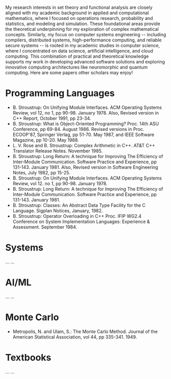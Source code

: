 My research interests in set theory and functional analysis are closely aligned with my academic background in applied and computational mathematics, where I focused on operations research, probability and statistics, and modeling and simulation. These foundational areas provide the theoretical underpinning for my exploration of complex mathematical concepts. Similarly, my focus on computer systems engineering -- including compilers, distributed systems, high-performance computing, and reliable secure systems -- is rooted in my academic studies in computer science, where I concentrated on data science, artificial intelligence, and cloud computing. This combination of practical and theoretical knowledge supports my work in developing advanced software solutions and exploring innovative computing architectures like neuromorphic and quantum computing. Here are some papers other scholars may enjoy!

# Programming Languages
* B. Stroustrup: On Unifying Module Interfaces. ACM Operating Systems Review, vol 12, no 1, pp 90-98. January 1978. Also, Revised version in C++ Report, October 1991, pp 23-34.
* B. Stroustrup: What is Object-Oriented Programming? Proc. 14th ASU Conference, pp 69-84. August 1986. Revised versions in Proc. ECOOP'87, Springer Verlag, pp 51-70. May 1987, and IEEE Software Magazine, pp 10-20. May 1988.
* L. V. Rose and B. Stroustrup: Complex Arithmetic in C++. AT&T C++ Translator Release Notes. November 1985.
* B. Stroustrup: Long Return: A technique for Improving The Efficiency of Inter-Module Communication. Software Practice and Experience, pp 131-143. January 1981. Also, Revised version in Software Engineering Notes, July 1982, pp 15-25.
* B. Stroustrup: On Unifying Module Interfaces. ACM Operating Systems Review, vol 12. no 1, pp 90-98. January 1978. 
* B. Stroustrup: Long Return: A technique for Improving The Efficiency of Inter-Module Communication. Software Practice and Experience, pp 131-143. January 1981.
* B. Stroustrup: Classes: An Abstract Data Type Facility for the C Language. Sigplan Notices, January, 1982.
* B. Stroustrup: Operator Overloading in C++ Proc. IFIP WG2.4 Conference on System Implementation Languages: Experience & Assessment. September 1984.
  
# Systems
... ...

# AI/ML
... ...

# Monte Carlo
* Metropolis, N. and Ulam, S.: The Monte Carlo Method. Journal of the American Statistical Association, vol 44, pp 335-341. 1949.

# Textbooks
... ...
